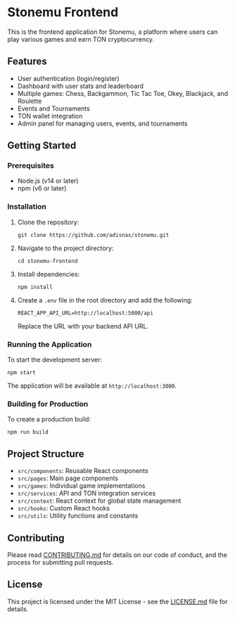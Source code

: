 # Stonemu Frontend

This is the frontend application for Stonemu, a platform where users can play various games and earn TON cryptocurrency.

## Features

- User authentication (login/register)
- Dashboard with user stats and leaderboard
- Multiple games: Chess, Backgammon, Tic Tac Toe, Okey, Blackjack, and Roulette
- Events and Tournaments
- TON wallet integration
- Admin panel for managing users, events, and tournaments

## Getting Started

### Prerequisites

- Node.js (v14 or later)
- npm (v6 or later)

### Installation

1. Clone the repository:
   ```
   git clone https://github.com/adisnas/stonemu.git
   ```

2. Navigate to the project directory:
   ```
   cd stonemu-frontend
   ```

3. Install dependencies:
   ```
   npm install
   ```

4. Create a `.env` file in the root directory and add the following:
   ```
   REACT_APP_API_URL=http://localhost:5000/api
   ```
   Replace the URL with your backend API URL.

### Running the Application

To start the development server:

```
npm start
```

The application will be available at `http://localhost:3000`.

### Building for Production

To create a production build:

```
npm run build
```

## Project Structure

- `src/components`: Reusable React components
- `src/pages`: Main page components
- `src/games`: Individual game implementations
- `src/services`: API and TON integration services
- `src/context`: React context for global state management
- `src/hooks`: Custom React hooks
- `src/utils`: Utility functions and constants

## Contributing

Please read [CONTRIBUTING.md](CONTRIBUTING.md) for details on our code of conduct, and the process for submitting pull requests.

## License

This project is licensed under the MIT License - see the [LICENSE.md](LICENSE.md) file for details.
